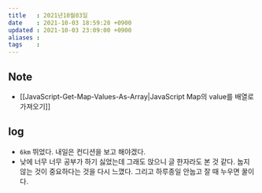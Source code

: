 ```yaml
---
title   : 2021년10월03일 
date    : 2021-10-03 18:59:28 +0900
updated : 2021-10-03 23:09:00 +0900
aliases : 
tags    : 
---
```

## Note
- [[JavaScript-Get-Map-Values-As-Array|JavaScript Map의 value를 배열로 가져오기]]

## log 
- `6km` 뛰었다. 내일은 컨디션을 보고 해야겠다.  
- 낮에 너무 너무 공부가 하기 싫었는데 그래도 앉으니 글 한자라도 본 것 같다. 눕지 않는 것이 중요하다는 것을 다시 느꼈다. 그리고 하루종일 안눕고 잘 때 누우면 꿀이다. 
